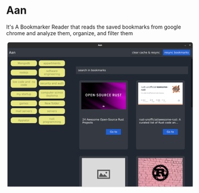 # Aan

It's A Bookmarker Reader that reads the saved bookmarks from google chrome and analyze them, organize, and filter them

![screen shot](/screenshot.png)